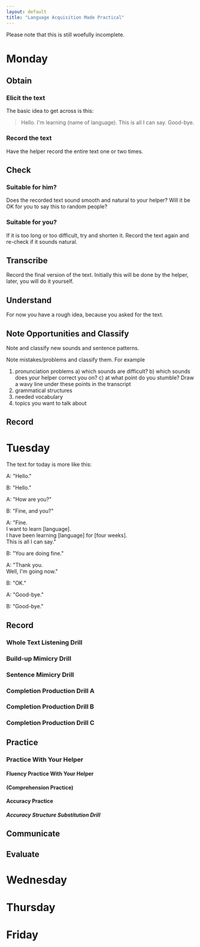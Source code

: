 ```yaml
---
layout: default
title: "Language Acquisition Made Practical"
---
```

Please note that this is still woefully incomplete.
# Monday
## Obtain
### Elicit the text
The basic idea to get across is this:
> Hello.
I'm learning (name of language).
This is all I can say.
Good-bye.
### Record the text
Have the helper record the entire text one or two times.
## Check
### Suitable for him?
Does the recorded text sound smooth and natural to your helper? Will it be OK for you to say this to random people?
### Suitable for you?
If it is too long or too difficult, try and shorten it.
Record the text again and re-check if it sounds natural.
## Transcribe
Record the final version of the text. Initially this will be done by the helper, later, you will do it yourself.
## Understand
For now you have a rough idea, because you asked for the text.
## Note Opportunities and Classify
Note and classify new sounds and sentence patterns.

Note mistakes/problems and classify them. For example

1. pronunciation problems
  a) which sounds are difficult?
  b) which sounds does your helper correct you on?
  c) at what point do you stumble?
Draw a wavy line under these points in the transcript
2. grammatical structures
3. needed vocabulary
4. topics you want to talk about
## Record
# Tuesday
The text for today is more like this:

 A: "Hello."
 
 B: "Hello."
 
 A: "How are you?"
 
 B: "Fine, and you?"
 
 A: "Fine.<br/>
    I want to learn [language].<br/>
    I have been learning [language] for [four weeks].<br/>
    This is all I can say."<br/>
    
 B: "You are doing fine."
 
A: "Thank you.<br/>
    Well, I'm going now."
    
 B: "OK."
 
A: "Good-bye."

B: "Good-bye."
## Record
### Whole Text Listening Drill
### Build-up Mimicry Drill
### Sentence Mimicry Drill
### Completion Production Drill A
### Completion Production Drill B
### Completion Production Drill C

## Practice

### Practice With Your Helper

#### Fluency Practice With Your Helper

#### (Comprehension Practice)

#### Accuracy Practice

##### Accuracy Structure Substitution Drill

## Communicate
## Evaluate


# Wednesday
# Thursday
# Friday
